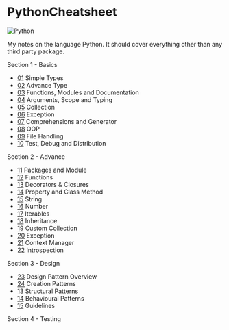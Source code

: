 # PythonCheatsheet

![Python](https://img.shields.io/badge/lang-Python-brightgreen.svg)

My notes on the language Python. It should cover everything other than any third party package.

Section 1 - Basics
- [01](Basics/01/README.md) Simple Types
- [02](Basics/02/README.md) Advance Type
- [03](Basics/03/README.md) Functions, Modules and Documentation
- [04](Basics/04/README.md) Arguments, Scope and Typing
- [05](Basics/05/README.md) Collection
- [06](Basics/06/README.md) Exception
- [07](Basics/07/README.md) Comprehensions and Generator
- [08](Basics/08/README.md) OOP
- [09](Basics/09/README.md) File Handling
- [10](Basics/10/README.md) Test, Debug and Distribution

Section 2 - Advance
- [11](Advance/11/README.md) Packages and Module
- [12](Advance/12/README.md) Functions
- [13](Advance/13/README.md) Decorators & Closures
- [14](Advance/14/README.md) Property and Class Method
- [15](Advance/15/README.md) String
- [16](Advance/16/README.md) Number
- [17](Advance/17/README.md) Iterables
- [18](Advance/18/README.md) Inheritance
- [19](Advance/19/README.md) Custom Collection
- [20](Advance/20/README.md) Exception
- [21](Advance/21/README.md) Context Manager
- [22](Advance/22/README.md) Introspection

Section 3 - Design
- [23](Design/23/README.md) Design Pattern Overview
- [24](Design/24/README.md) Creation Patterns
- [13](Design/25/README.md) Structural Patterns
- [14](Design/26/README.md) Behavioural Patterns
- [15](Design/27/README.md) Guidelines

Section 4 - Testing
